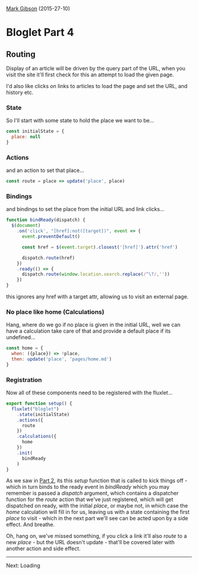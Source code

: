 [Mark Gibson](https://github.com/jollytoad) (2015-27-10)

# Bloglet Part 4

## Routing

Display of an article will be driven by the query part of the URL, when you
visit the site it'll first check for this an attempt to load the given page.

I'd also like clicks on links to articles to load the page and set the URL,
and history etc.

### State

So I'll start with some state to hold the place we want to be...

```js
const initialState = {
  place: null
}
```

### Actions

and an action to set that place...

```js
const route = place => update('place', place)
```

### Bindings

and bindings to set the place from the initial URL and link clicks...

```js
function bindReady(dispatch) {
  $(document)
    .on('click', "[href]:not([target])", event => {
      event.preventDefault()

      const href = $(event.target).closest('[href]').attr('href')

      dispatch.route(href)
    })
    .ready(() => {
      dispatch.route(window.location.search.replace(/^\?/,''))
    })
}
```

this ignores any href with a target attr, allowing us to visit an external page.

### No place like home (Calculations)

Hang, where do we go if no place is given in the initial URL, well we can have
a calculation take care of that and provide a default place if its undefined...

```js
const home = {
  when: ({place}) => !place,
  then: update('place', 'pages/home.md')
}
```

### Registration

Now all of these components need to be registered with the fluxlet...

```js
export function setup() {
  fluxlet("bloglet")
    .state(initialState)
    .actions({
      route
    })
    .calculations({
      home
    })
    .init(
      bindReady
    )
}
```

As we saw in [Part 2](pages/bloglet-2.md), its this *setup* function that is
called to kick things off - which in turn binds to the ready event in
*bindReady* which you may remember is passed a *dispatch* argument, which
contains a dispatcher function for the *route* action that we've just
registered, which will get dispatched on ready, with the initial *place*, or
maybe not, in which case the *home* calculation will fill in for us, leaving
us with a state containing the first *place* to visit - which in the next
part we'll see can be acted upon by a side effect. And breathe.

Oh, hang on, we've missed something, if you click a link it'll also *route*
to a new *place* - but the URL doesn't update - that'll be covered later
with another action and side effect.

---
Next: Loading
